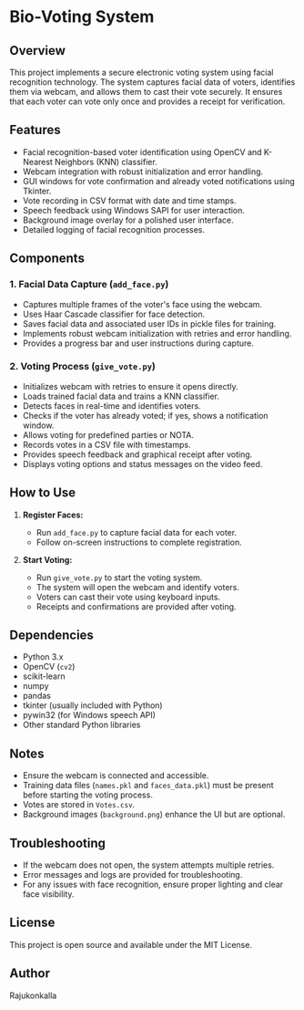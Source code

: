 # Bio-Voting System

## Overview

This project implements a secure electronic voting system using facial recognition technology. The system captures facial data of voters, identifies them via webcam, and allows them to cast their vote securely. It ensures that each voter can vote only once and provides a receipt for verification.

## Features

- Facial recognition-based voter identification using OpenCV and K-Nearest Neighbors (KNN) classifier.
- Webcam integration with robust initialization and error handling.
- GUI windows for vote confirmation and already voted notifications using Tkinter.
- Vote recording in CSV format with date and time stamps.
- Speech feedback using Windows SAPI for user interaction.
- Background image overlay for a polished user interface.
- Detailed logging of facial recognition processes.

## Components

### 1. Facial Data Capture (`add_face.py`)

- Captures multiple frames of the voter's face using the webcam.
- Uses Haar Cascade classifier for face detection.
- Saves facial data and associated user IDs in pickle files for training.
- Implements robust webcam initialization with retries and error handling.
- Provides a progress bar and user instructions during capture.

### 2. Voting Process (`give_vote.py`)

- Initializes webcam with retries to ensure it opens directly.
- Loads trained facial data and trains a KNN classifier.
- Detects faces in real-time and identifies voters.
- Checks if the voter has already voted; if yes, shows a notification window.
- Allows voting for predefined parties or NOTA.
- Records votes in a CSV file with timestamps.
- Provides speech feedback and graphical receipt after voting.
- Displays voting options and status messages on the video feed.

## How to Use

1. **Register Faces:**
   - Run `add_face.py` to capture facial data for each voter.
   - Follow on-screen instructions to complete registration.

2. **Start Voting:**
   - Run `give_vote.py` to start the voting system.
   - The system will open the webcam and identify voters.
   - Voters can cast their vote using keyboard inputs.
   - Receipts and confirmations are provided after voting.

## Dependencies

- Python 3.x
- OpenCV (`cv2`)
- scikit-learn
- numpy
- pandas
- tkinter (usually included with Python)
- pywin32 (for Windows speech API)
- Other standard Python libraries

## Notes

- Ensure the webcam is connected and accessible.
- Training data files (`names.pkl` and `faces_data.pkl`) must be present before starting the voting process.
- Votes are stored in `Votes.csv`.
- Background images (`background.png`) enhance the UI but are optional.

## Troubleshooting

- If the webcam does not open, the system attempts multiple retries.
- Error messages and logs are provided for troubleshooting.
- For any issues with face recognition, ensure proper lighting and clear face visibility.

## License

This project is open source and available under the MIT License.

## Author

Rajukonkalla
